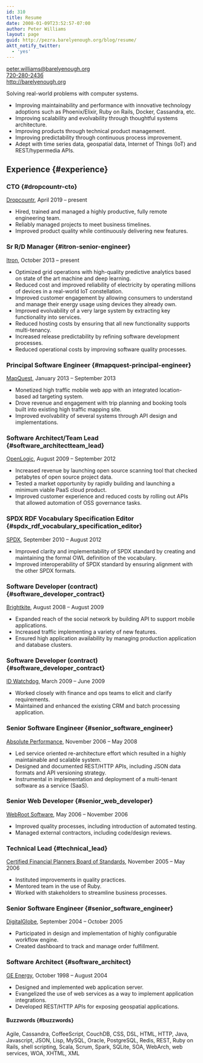 ```yaml
---
id: 310
title: Resume
date: 2008-01-09T23:52:57-07:00
author: Peter Williams
layout: page
guid: http://pezra.barelyenough.org/blog/resume/
aktt_notify_twitter:
  - 'yes'
---
```

<peter.williams@barelyenough.org>  
[720-280-2436](tel:+1-720-280-2436)  
<http://barelyenough.org>

Solving real-world problems with computer systems.

  * Improving maintainability and performance with innovative technology adoptions such as Phoenix/Elixir, Ruby on Rails, Docker, Cassandra, etc.
  * Improving scalability and evolvability through thoughtful systems architecture.
  * Improving products through technical product management.
  * Improving predictability through continuous process improvement.
  * Adept with time series data, geospatial data, Internet of Things (IoT) and REST/hypermedia APIs.

## Experience {#experience}

### CTO {#dropcountr-cto}

[Dropcountr](https://dropcountr.com), April 2019 &#8211; present

  * Hired, trained and managed a highly productive, fully remote engineering team.
  * Reliably managed projects to meet business timelines.
  * Improved product quality while continuously delivering new features.

### Sr R/D Manager {#itron-senior-engineer}

[Itron](http://itron.com), October 2013 &#8211; present

  * Optimized grid operations with high-quality predictive analytics based on state of the art machine and deep learning.
  * Reduced cost and improved reliability of electricity by operating millions of devices in a real-world IoT constellation.
  * Improved customer engagement by allowing consumers to understand and manage their energy usage using devices they already own.
  * Improved evolvability of a very large system by extracting key functionality into services.
  * Reduced hosting costs by ensuring that all new functionality supports multi-tenancy.
  * Increased release predictability by refining software development processes.
  * Reduced operational costs by improving software quality processes.

### Principal Software Engineer {#mapquest-principal-engineer}

[MapQuest](http://mapquest.com), January 2013 &#8211; September 2013

  * Monetized high traffic mobile web app with an integrated location-based ad targeting system.
  * Drove revenue and engagement with trip planning and booking tools built into existing high traffic mapping site.
  * Improved evolvability of several systems through API design and implementations.

### Software Architect/Team Lead {#software_architectteam_lead}

[OpenLogic](http://openlogic.com), August 2009 &#8211; September 2012

  * Increased revenue by launching open source scanning tool that checked petabytes of open source project data.
  * Tested a market opportunity by rapidly building and launching a minimum viable PaaS cloud product.
  * Improved customer experience and reduced costs by rolling out APIs that allowed automation of OSS governance tasks.

### SPDX RDF Vocabulary Specification Editor {#spdx_rdf_vocabulary_specification_editor}

[SPDX](http://spdx.org), September 2010 &#8211; August 2012

  * Improved clarity and implementability of SPDX standard by creating and maintaining the formal OWL definition of the vocabulary.
  * Improved interoperability of SPDX standard by ensuring alignment with the other SPDX formats.

### Software Developer (contract) {#software_developer_contract}

[Brightkite](http://brightkite.com), August 2008 &#8211; August 2009

  * Expanded reach of the social network by building API to support mobile applications.
  * Increased traffic implementing a variety of new features.
  * Ensured high application availability by managing production application and database clusters.

### Software Developer (contract) {#software_developer_contract}

[ID Watchdog](http://idwatchdog.com), March 2009 &#8211; June 2009

  * Worked closely with finance and ops teams to elicit and clarify requirements.
  * Maintained and enhanced the existing CRM and batch processing application.

### Senior Software Engineer {#senior_software_engineer}

[Absolute Performance](http://www.absolute-performance.com/), November 2006 &#8211; May 2008

  * Led service oriented re-architecture effort which resulted in a highly maintainable and scalable system.
  * Designed and documented REST/HTTP APIs, including JSON data formats and API versioning strategy.
  * Instrumental in implementation and deployment of a multi-tenant software as a service (SaaS).

### Senior Web Developer {#senior_web_developer}

[WebRoot Software](http://webroot.com), May 2006 &#8211; November 2006

  * Improved quality processes, including introduction of automated testing.
  * Managed external contractors, including code/design reviews.

### Technical Lead {#technical_lead}

[Certified Financial Planners Board of Standards](http://www.cfp.net/), November 2005 &#8211; May 2006

  * Instituted improvements in quality practices.
  * Mentored team in the use of Ruby.
  * Worked with stakeholders to streamline business processes.

### Senior Software Engineer {#senior_software_engineer}

[DigitalGlobe](http://digitalglobe.com/), September 2004 &#8211; October 2005

  * Participated in design and implementation of highly configurable workflow engine.
  * Created dashboard to track and manage order fulfillment.

### Software Architect {#software_architect}

[GE Energy](http://www.gepower.com/), October 1998 &#8211; August 2004

  * Designed and implemented web application server.
  * Evangelized the use of web services as a way to implement application integrations.
  * Developed REST/HTTP APIs for exposing geospatial applications.

#### Buzzwords {#buzzwords}

Agile, Cassandra, CoffeeScript, CouchDB, CSS, DSL, HTML, HTTP, Java, Javascript, JSON, Lisp, MySQL, Oracle, PostgreSQL, Redis, REST, Ruby on Rails, shell scripting, Scala, Scrum, Spark, SQLite, SOA, WebArch, web services, WOA, XHTML, XML